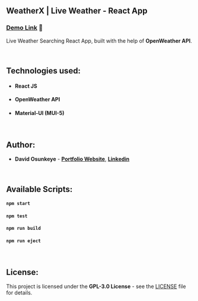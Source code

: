 ## WeatherX | Live Weather - React App

### [Demo Link](https://weather-davido.netlify.app/) 🔗

Live Weather Searching React App, built with the help of **OpenWeather API**.

<br/>

## Technologies used:

- #### **React JS**
- #### **OpenWeather API**
- #### **Material-UI (MUI-5)**

<br/>

## Author:

- **David Osunkeye** - **[Portfolio Website](https://davidosunkeye.netlify.app)**, **[Linkedin](https://www.linkedin.com/in/davidosunkeye/)**

<br/>

## Available Scripts:

#### `npm start`

#### `npm test`

#### `npm run build`

#### `npm run eject`

<br/>

## License:

This project is licensed under the  **GPL-3.0 License** - see the [LICENSE](LICENSE.md) file for details.
